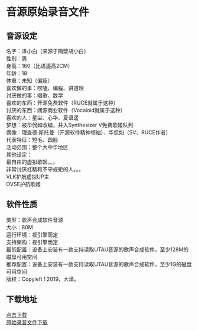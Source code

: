 # 音源原始录音文件
## 音源设定
名字：泽小白（来源于隔壁胡小白）  
性别：男  
身高：160（比语遥高2CM）  
年龄：18  
体重：未知（偏瘦）  
喜欢做的事：唠嗑、编程、讲道理  
讨厌做的事：唱歌、数学  
喜欢的东西：开源免费软件（RUCE就属于这种）  
讨厌的东西：闭源商业软件（Vocaloid就属于这种）  
喜欢的人：星尘、心华、夏语遥  
梦想：被华侃如收编，并入Synthesizer V免费歌姬队列  
偶像：理查德·斯托曼（开源软件精神领袖）、华侃如（SV、RUCE作者）  
代表特征：短毛、圆脸  
活动范围：整个大中华地区  
其他设定：  
最自由的虚拟歌姬。。。  
非常讨厌杠精和不守规矩的人。。。  
VLK护航虚拟UP主  
OVSE护航歌姬  

## 软件性质  
类型：歌声合成软件音源  
大小：80M  
运行环境：视引擎而定  
支持架构：视引擎而定  
最低配置：设备上安装有一款支持读取UTAU音源的歌声合成软件，至少128M的磁盘可用空间  
推荐配置：设备上安装有一款支持读取UTAU音源的歌声合成软件，至少1G的磁盘可用空间  
版权：Copyleft ! 2019，大泽。  

## 下载地址
[点击下载](https://daze456.github.io/zew/index.html)  
[原始录音文件下载](https://daze456.github.io/zew/index.html)